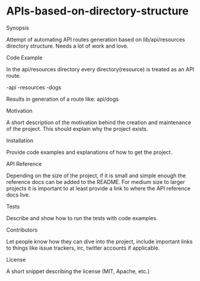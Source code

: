 # APIs-based-on-directory-structure

Synopsis

Attempt of automating API routes generation based on lib/api/resources directory structure. Needs a lot of work and love.

Code Example

In the api/resources directory every directory(resource) is treated as an API route.

-api
  -resources
    -dogs

Results in generation of a route like: api/dogs



Motivation

A short description of the motivation behind the creation and maintenance of the project. This should explain why the project exists.

Installation

Provide code examples and explanations of how to get the project.

API Reference

Depending on the size of the project, if it is small and simple enough the reference docs can be added to the README. For medium size to larger projects it is important to at least provide a link to where the API reference docs live.

Tests

Describe and show how to run the tests with code examples.

Contributors

Let people know how they can dive into the project, include important links to things like issue trackers, irc, twitter accounts if applicable.

License

A short snippet describing the license (MIT, Apache, etc.)

          
